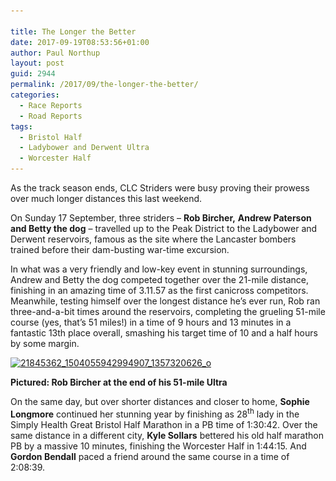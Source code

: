 ```yaml
---

title: The Longer the Better
date: 2017-09-19T08:53:56+01:00
author: Paul Northup
layout: post
guid: 2944
permalink: /2017/09/the-longer-the-better/
categories:
  - Race Reports
  - Road Reports
tags:
  - Bristol Half
  - Ladybower and Derwent Ultra
  - Worcester Half
---
```

As the track season ends, CLC Striders were busy proving their prowess over much longer distances this last weekend.

On Sunday 17 September, three striders – **Rob Bircher,** **Andrew Paterson and Betty the dog** – travelled up to the Peak District to the Ladybower and Derwent reservoirs, famous as the site where the Lancaster bombers trained before their dam-busting war-time excursion.

In what was a very friendly and low-key event in stunning surroundings, Andrew and Betty the dog competed together over the 21-mile distance, finishing in an amazing time of 3.11.57 as the first canicross competitors. Meanwhile, testing himself over the longest distance he’s ever run, Rob ran three-and-a-bit times around the reservoirs, completing the grueling 51-mile course (yes, that’s 51 miles!) in a time of 9 hours and 13 minutes in a fantastic 13th place overall, smashing his target time of 10 and a half hours by some margin.

[<img class="alignnone wp-image-2946 size-large" src="/Images/2017/09/21845362_1504055942994907_1357320626_o-576x1024.jpg" alt="21845362_1504055942994907_1357320626_o" width="576" height="1024" srcset="/Images/2017/09/21845362_1504055942994907_1357320626_o-576x1024.jpg 576w, /Images/2017/09/21845362_1504055942994907_1357320626_o-169x300.jpg 169w, /Images/2017/09/21845362_1504055942994907_1357320626_o-768x1365.jpg 768w, /Images/2017/09/21845362_1504055942994907_1357320626_o.jpg 1152w" sizes="(max-width: 576px) 100vw, 576px" />](/Images/2017/09/21845362_1504055942994907_1357320626_o.jpg)

**Pictured: Rob Bircher at the end of his 51-mile Ultra**

On the same day, but over shorter distances and closer to home, **Sophie Longmore** continued her stunning year by finishing as 28<sup>th</sup> lady in the Simply Health Great Bristol Half Marathon in a PB time of 1:30:42. Over the same distance in a different city, **Kyle Sollars** bettered his old half marathon PB by a massive 10 minutes, finishing the Worcester Half in 1:44:15. And **Gordon Bendall** paced a friend around the same course in a time of 2:08:39.

&nbsp;

&nbsp;

&nbsp;